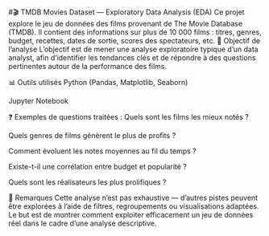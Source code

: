 #🎬 TMDB Movies Dataset — Exploratory Data Analysis (EDA)
Ce projet explore le jeu de données des films provenant de The Movie Database (TMDB). Il contient des informations sur plus de 10 000 films : titres, genres, budget, recettes, dates de sortie, scores des spectateurs, etc.
🧠 Objectif de l’analyse
L’objectif est de mener une analyse exploratoire typique d’un data analyst, afin d’identifier les tendances clés et de répondre à des questions pertinentes autour de la performance des films.

📊 Outils utilisés
Python (Pandas, Matplotlib, Seaborn)

Jupyter Notebook

❓ Exemples de questions traitées :
Quels sont les films les mieux notés ?

Quels genres de films génèrent le plus de profits ?

Comment évoluent les notes moyennes au fil du temps ?

Existe-t-il une corrélation entre budget et popularité ?

Quels sont les réalisateurs les plus prolifiques ?

📌 Remarques
Cette analyse n’est pas exhaustive — d’autres pistes peuvent être explorées à l’aide de filtres, regroupements ou visualisations adaptées. Le but est de montrer comment exploiter efficacement un jeu de données réel dans le cadre d’une analyse descriptive.
